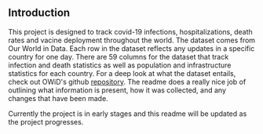 ## Introduction

This project is designed to track covid-19 infections, hospitalizations, death rates and vacine deployment throughout the world. The dataset comes from Our World in Data. Each row in the dataset reflects any updates in a specific country for one day. There are 59 columns for the dataset that track infection and death statistics as well as population and infrastructure statistics for each country. For a deep look at what the dataset entails, check out OWiD's github [repository](https://github.com/owid/covid-19-data/tree/master/public/data). The readme does a really nice job of outlining what information is present, how it was collected, and any changes that have been made.

Currently the project is in early stages and this readme will be updated as the project progresses.